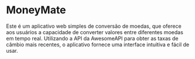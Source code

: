 # MoneyMate
Este é um aplicativo web simples de conversão de moedas, que oferece aos usuários a capacidade de converter valores entre diferentes moedas em tempo real. Utilizando a API da AwesomeAPI para obter as taxas de câmbio mais recentes, o aplicativo fornece uma interface intuitiva e fácil de usar.
